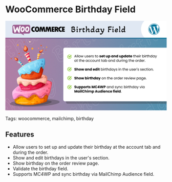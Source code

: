 # WooCommerce Birthday Field

![Alt text](img/cover.png?raw=true "cover")

Tags: woocommerce, mailchimp, birthday

## Features

- Allow users to set up and update their birthday at the account tab and during the order.
- Show and edit birthdays in the user's section.
- Show birthday on the order review page.
- Validate the birthday field.
- Supports MC4WP and sync birthday via MailChimp Audience field.
